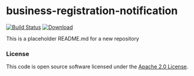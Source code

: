 
# business-registration-notification

[![Build Status](https://travis-ci.org/hmrc/business-registration-notification.svg?branch=master)](https://travis-ci.org/hmrc/business-registration-notification) [ ![Download](https://api.bintray.com/packages/hmrc/releases/business-registration-notification/images/download.svg) ](https://bintray.com/hmrc/releases/business-registration-notification/_latestVersion)

This is a placeholder README.md for a new repository

### License

This code is open source software licensed under the [Apache 2.0 License]("http://www.apache.org/licenses/LICENSE-2.0.html").
    